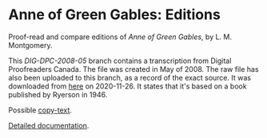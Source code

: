 # Anne of Green Gables: Editions
Proof-read and compare editions of _Anne of Green Gables_, by L. M. Montgomery.

This <em>DIG-DPC-2008-05</em> branch contains a transcription from Digital Proofreaders Canada. The file was created in May of 2008. The raw file has also been uploaded to this branch, as a record of the exact source. It was downloaded from <a href='https://www.fadedpage.com/showbook.php?pid=20080509'>here</a> on 2020-11-26. It states that it's based on a book published by Ryerson in 1946.

Possible <a href='https://archive.org/details/anneofgreengable00montiala/page/n5/mode/2up'>copy-text</a>.

<a href='https://johanley.github.io/anne-of-green-gables/index.html'>Detailed documentation</a>.